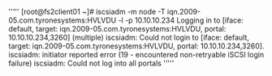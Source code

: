 '''''
[root@fs2client01 ~]# iscsiadm -m node -T iqn.2009-05.com.tyronesystems:HVLVDU -l -p 10.10.10.234
Logging in to [iface: default, target: iqn.2009-05.com.tyronesystems:HVLVDU, portal: 10.10.10.234,3260] (multiple)
iscsiadm: Could not login to [iface: default, target: iqn.2009-05.com.tyronesystems:HVLVDU, portal: 10.10.10.234,3260].
iscsiadm: initiator reported error (19 - encountered non-retryable iSCSI login failure)
iscsiadm: Could not log into all portals
'''''